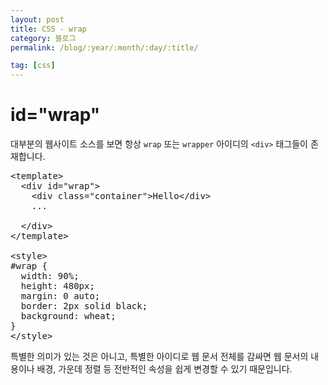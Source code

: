 ```yaml
---
layout: post
title: CSS - wrap
category: 블로그
permalink: /blog/:year/:month/:day/:title/

tag: [css]
---
```


# id="wrap"

대부분의 웹사이트 소스를 보면 항상 `wrap` 또는 `wrapper` 아이디의 `<div>` 태그들이 존재합니다.

<pre class="prettyprint">
&lt;template&gt;
  &lt;div id="wrap"&gt;
    &lt;div class="container"&gt;Hello&lt;/div&gt;
    ...

  &lt;/div&gt;
&lt;/template&gt;

&lt;style&gt;
#wrap {
  width: 90%;
  height: 480px;
  margin: 0 auto;
  border: 2px solid black;
  background: wheat;
}
&lt;/style&gt;
</pre>

특별한 의미가 있는 것은 아니고, 특별한 아이디로 웹 문서 전체를 감싸면 웹 문서의 내용이나 배경, 가운데 정렬 등 전반적인 속성을 쉽게 변경할 수 있기 때문입니다. 

